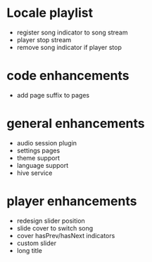 # Locale playlist
- register song indicator to song stream
- player stop stream
- remove song indicator if player stop

# code enhancements
- add page suffix to pages

# general enhancements
- audio session plugin
- settings pages
- theme support
- language support
- hive service

# player enhancements
- redesign slider position
- slide cover to switch song
- cover hasPrev/hasNext indicators
- custom slider
- long title